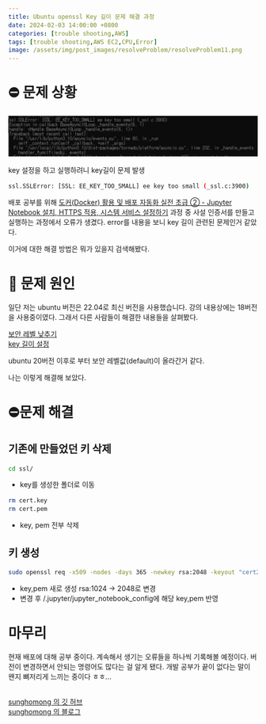 ```yaml
---
title: Ubuntu openssl Key 길이 문제 해결 과정
date: 2024-02-03 14:00:00 +0800
categories: [trouble shooting,AWS]
tags: [trouble shooting,AWS EC2,CPU,Error]
image: /assets/img/post_images/resolveProblem/resolveProblem11.png
---
```


# ⛔ 문제 상황

<img src="/assets/img/post_images/resolveProblem/resolveProblem11.png" alt="resolveProblem11">

key 설정을 하고 실행하려니 key길이 문제 발생

```bash
ssl.SSLError: [SSL: EE_KEY_TOO_SMALL] ee key too small (_ssl.c:3900)
```

배포 공부를 위해 [도커(Docker) 활용 및 배포 자동화 실전 초급 ② - Jupyter Notebook 설치, HTTPS 적용, 시스템 서비스 설정하기](https://www.youtube.com/watch?v=LoYpXoBJPMc&list=PLRx0vPvlEmdChjc6N3JnLaX-Gihh5pHcx&index=2) 과정 중 사설 인증서를 만들고 실행하는 과정에서 오류가 생겼다. error를 내용을 보니 key 길이 관련된 문제인거 같았다.

이거에 대한 해결 방법은 뭐가 있을지 검색해봤다.

# 🧐 문제 원인

일단 저는 ubuntu 버전은 22.04로 최신 버전을 사용했습니다. 강의 내용상에는 18버전을 사용중이였다. 그래서 다른 사람들이 해결한 내용들을 살펴봤다.

[보안 레벨 낮추기](https://ivorycirrus.github.io/TIL/openssl-seclevel/) <br>
[key 길이 설정](https://velog.io/@jungri89/aws-ubuntu%EC%97%90-jupyter-notebook-openssl-%EC%84%A4%EC%A0%95)

ubuntu 20버전 이후로 부터 보안 레벨값(default)이 올라간거 같다.

나는 이렇게 해결해 보았다.

# ⛔문제 해결

## 기존에 만들었던 키 삭제

```bash
cd ssl/
```

- key를 생성한 폴더로 이동

```bash
rm cert.key
rm cert.pem
```

- key, pem 전부 삭제

## 키 생성

```bash
sudo openssl req -x509 -nodes -days 365 -newkey rsa:2048 -keyout "cert2048.key" -out "cert2048.pem" -batch
```

- key,pem 새로 생성 rsa:1024 -> 2048로 변경
- 변경 후 /.jupyter/jupyter_notebook_config에 해당 key,pem 반영


# 마무리

현재 배포에 대해 공부 중이다. 계속해서 생기는 오류들을 하나씩 기록해볼 예정이다. 버전이 변경하면서 안되는 명령어도 많다는 걸 알게 됐다. 개발 공부가 끝이 없다는 말이 왠지 뼈저리게 느끼는 중이다 ㅎㅎ... 
<br><br>

[sunghomong 의 깃 허브](https://github.com/sunghomong) <br>
[sunghomong 의 블로그](https://sunghomong.github.io/)
